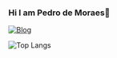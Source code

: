 ### Hi I am Pedro de Moraes👋

[![Blog](https://img.shields.io/badge/LinkedIn-0077B5?style=for-the-badge&logo=linkedin&logoColor=white)](https://www.linkedin.com/in/pedro-de-moraes-machado-4837a72a2/)


![Top Langs](https://github-readme-stats.vercel.app/api/top-langs/?username=Pedrocs50&layout=compact)

